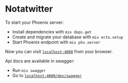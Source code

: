 # Notatwitter

To start your Phoenix server:

  * Install dependencies with `mix deps.get`
  * Create and migrate your database with `mix ecto.setup`
  * Start Phoenix endpoint with `mix phx.server`

Now you can visit [`localhost:4000`](http://localhost:4000) from your browser.

Api docs are available in swagger:

 * Run `mix swagger`
 * Go to [`localhost:4000/dev/swagger`](http://localhost:4000/dev/swagger)
